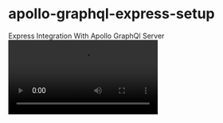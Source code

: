# apollo-graphql-express-setup
Express Integration With Apollo GraphQl Server
![Demo](public/demo.dif)
